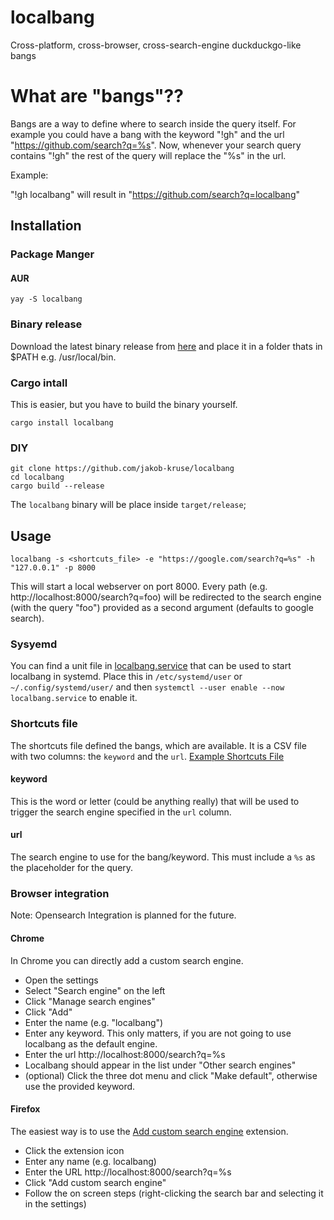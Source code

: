 # localbang

Cross-platform, cross-browser, cross-search-engine duckduckgo-like bangs

# What are "bangs"??

Bangs are a way to define where to search inside the query itself. For example you could have a bang with the keyword "!gh" and the url "https://github.com/search?q=%s".
Now, whenever your search query contains "!gh" the rest of the query will replace the "%s" in the url. 

Example:

"!gh localbang" will result in "https://github.com/search?q=localbang"

## Installation

### Package Manger

#### AUR

    yay -S localbang

### Binary release

Download the latest binary release from [here](https://github.com/jakob-kruse/localbang/releases) and place it in a folder thats in $PATH e.g. /usr/local/bin.

### Cargo intall

This is easier, but you have to build the binary yourself.

    cargo install localbang


### DIY

    git clone https://github.com/jakob-kruse/localbang
    cd localbang
    cargo build --release

The `localbang` binary will be place inside `target/release`;
## Usage

    localbang -s <shortcuts_file> -e "https://google.com/search?q=%s" -h "127.0.0.1" -p 8000

This will start a local webserver on port 8000. Every path (e.g. http://localhost:8000/search?q=foo) will be redirected to the search engine (with the query "foo") provided as a second argument (defaults to google search).

### Sysyemd

You can find a unit file in [localbang.service](example/localbang.service) that can be used to start localbang in systemd. Place this in `/etc/systemd/user` or `~/.config/systemd/user/` and then `systemctl --user enable --now localbang.service` to enable it.

### Shortcuts file

The shortcuts file defined the bangs, which are available. It is a CSV file with two columns: the `keyword` and the `url`. [Example Shortcuts File](example/shortcuts.csv)

#### keyword

This is the word or letter (could be anything really) that will be used to trigger the search engine specified in the `url` column.

#### url

The search engine to use for the bang/keyword. This must include a `%s` as the placeholder for the query.

### Browser integration

Note: Opensearch Integration is planned for the future.

#### Chrome

In Chrome you can directly add a custom search engine.

- Open the settings
- Select "Search engine" on the left
- Click "Manage search engines"
- Click "Add"
- Enter the name (e.g. "localbang")
- Enter any keyword. This only matters, if you are not going to use localbang as the default engine.
- Enter the url http://localhost:8000/search?q=%s
- Localbang should appear in the list under "Other search engines"
- (optional) Click the three dot menu and click "Make default", otherwise use the provided keyword.

#### Firefox

The easiest way is to use the [Add custom search engine](https://addons.mozilla.org/en-US/firefox/addon/add-custom-search-engine/) extension.

- Click the extension icon
- Enter any name (e.g. localbang)
- Enter the URL http://localhost:8000/search?q=%s
- Click "Add custom search engine"
- Follow the on screen steps (right-clicking the search bar and selecting it in the settings)
